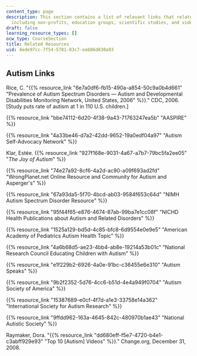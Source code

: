 ```yaml
---
content_type: page
description: This section contains a list of relevant links that relate to autism,
  including non-profits, education groups, scientific studies, and videos.
draft: false
learning_resource_types: []
ocw_type: CourseSection
title: Related Resources
uid: 4ede97cc-7f54-5781-03c7-eab86d830a93
---
```

Autism Links
------------

Rice, C. "{{% resource_link "6e7a0df6-fb15-490a-a854-50c9a0b4d661" "Prevalence of Autism Spectrum Disorders — Autism and Developmental Disabilities Monitoring Network, United States, 2006" %}}." CDC, 2006. \[Study puts rate of autism at 1 in 110 U.S. children.\]

{{% resource_link "bbe74112-6d20-4f38-9a43-71763247ea5b" "AASPIRE" %}}

{{% resource_link "4a33be46-d7a2-42dd-9652-19a0edf04a97" "Autism Self-Advocacy Network" %}}

Klar, Estée. {{% resource_link "927f168e-9031-4a67-a7b7-79bc5fa2ee05" "_The Joy of Autism_" %}}

{{% resource_link "74e27a92-8cf6-4a2d-ac90-a09f693ad2fd" "WrongPlanet.net Online Resource and Community for Autism and Asperger's" %}}

{{% resource_link "67a93da5-5f70-4bcd-ab03-9584f653c64d" "NIMH Autism Spectrum Disorder Resource" %}}

{{% resource_link "95f44f65-e876-4674-87ab-99ba7e1cc08f" "NICHD Health Publications about Autism and Related Disorders" %}}

{{% resource_link "1525a129-bd5d-4c85-bfc8-6d9554e0e9e5" "American Academy of Pediatrics Autism Health Topic" %}}

{{% resource_link "4a6b68d5-ae23-4bb4-ab8e-19214a53b01c" "National Research Council Educating Children with Autism" %}}

{{% resource_link "e1f229b2-6926-4a0e-91bc-c36455e6e310" "Autism Speaks" %}}

{{% resource_link "9b2f2352-5d76-4cc6-b51d-4e4a949f0704" "Autism Society of America" %}}

{{% resource_link "15387689-e0cf-4f7d-a1e3-33758e14a362" "International Society for Autism Research" %}}

{{% resource_link "9ffdd962-163a-4645-842c-480970b1ae43" "National Autistic Society" %}}

Raymaker, Dora. "{{% resource_link "dd680eff-f5e7-4720-b4e1-c3abff929e93" "Top 10 \[Autism\] Videos" %}}." Change.org, December 31, 2008.